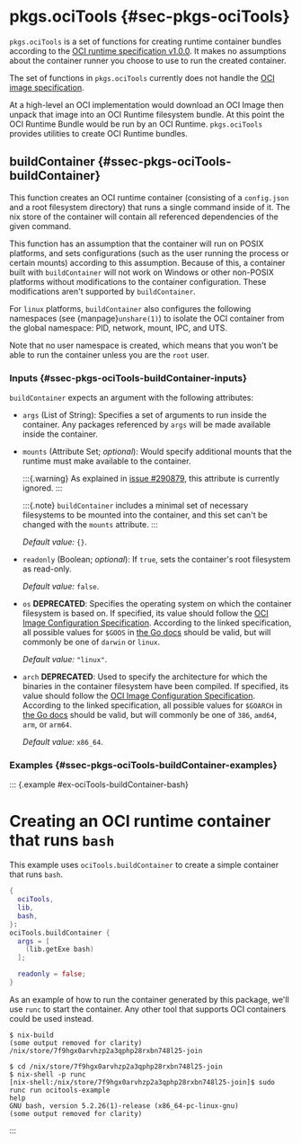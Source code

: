 # pkgs.ociTools {#sec-pkgs-ociTools}

`pkgs.ociTools` is a set of functions for creating runtime container bundles according to the [OCI runtime specification v1.0.0](https://github.com/opencontainers/runtime-spec/blob/v1.0.0/spec.md).
It makes no assumptions about the container runner you choose to use to run the created container.

The set of functions in `pkgs.ociTools` currently does not handle the [OCI image specification](https://github.com/opencontainers/image-spec).

At a high-level an OCI implementation would download an OCI Image then unpack that image into an OCI Runtime filesystem bundle.
At this point the OCI Runtime Bundle would be run by an OCI Runtime.
`pkgs.ociTools` provides utilities to create OCI Runtime bundles.

## buildContainer {#ssec-pkgs-ociTools-buildContainer}

This function creates an OCI runtime container (consisting of a `config.json` and a root filesystem directory) that runs a single command inside of it.
The nix store of the container will contain all referenced dependencies of the given command.

This function has an assumption that the container will run on POSIX platforms, and sets configurations (such as the user running the process or certain mounts) according to this assumption.
Because of this, a container built with `buildContainer` will not work on Windows or other non-POSIX platforms without modifications to the container configuration.
These modifications aren't supported by `buildContainer`.

For `linux` platforms, `buildContainer` also configures the following namespaces (see {manpage}`unshare(1)`) to isolate the OCI container from the global namespace:
PID, network, mount, IPC, and UTS.

Note that no user namespace is created, which means that you won't be able to run the container unless you are the `root` user.

### Inputs {#ssec-pkgs-ociTools-buildContainer-inputs}

`buildContainer` expects an argument with the following attributes:

- `args` (List of String): Specifies a set of arguments to run inside the container.
  Any packages referenced by `args` will be made available inside the container.

- `mounts` (Attribute Set; _optional_): Would specify additional mounts that the runtime must make available to the container.

  :::{.warning}
  As explained in [issue #290879](https://github.com/NixOS/nixpkgs/issues/290879), this attribute is currently ignored.
  :::

  :::{.note}
  `buildContainer` includes a minimal set of necessary filesystems to be mounted into the container, and this set can't be changed with the `mounts` attribute.
  :::

  _Default value:_ `{}`.

- `readonly` (Boolean; _optional_): If `true`, sets the container's root filesystem as read-only.

  _Default value:_ `false`.

- `os` **DEPRECATED**: Specifies the operating system on which the container filesystem is based on.
  If specified, its value should follow the [OCI Image Configuration Specification](https://github.com/opencontainers/image-spec/blob/main/config.md#properties).
  According to the linked specification, all possible values for `$GOOS` in [the Go docs](https://go.dev/doc/install/source#environment) should be valid, but will commonly be one of `darwin` or `linux`.

  _Default value:_ `"linux"`.

- `arch` **DEPRECATED**: Used to specify the architecture for which the binaries in the container filesystem have been compiled.
  If specified, its value should follow the [OCI Image Configuration Specification](https://github.com/opencontainers/image-spec/blob/main/config.md#properties).
  According to the linked specification, all possible values for `$GOARCH` in [the Go docs](https://go.dev/doc/install/source#environment) should be valid, but will commonly be one of `386`, `amd64`, `arm`, or `arm64`.

  _Default value:_ `x86_64`.

### Examples {#ssec-pkgs-ociTools-buildContainer-examples}

::: {.example #ex-ociTools-buildContainer-bash}

# Creating an OCI runtime container that runs `bash`

This example uses `ociTools.buildContainer` to create a simple container that runs `bash`.

```nix
{
  ociTools,
  lib,
  bash,
}:
ociTools.buildContainer {
  args = [
    (lib.getExe bash)
  ];

  readonly = false;
}
```

As an example of how to run the container generated by this package, we'll use `runc` to start the container.
Any other tool that supports OCI containers could be used instead.

```shell
$ nix-build
(some output removed for clarity)
/nix/store/7f9hgx0arvhzp2a3qphp28rxbn748l25-join

$ cd /nix/store/7f9hgx0arvhzp2a3qphp28rxbn748l25-join
$ nix-shell -p runc
[nix-shell:/nix/store/7f9hgx0arvhzp2a3qphp28rxbn748l25-join]$ sudo runc run ocitools-example
help
GNU bash, version 5.2.26(1)-release (x86_64-pc-linux-gnu)
(some output removed for clarity)
```

:::
